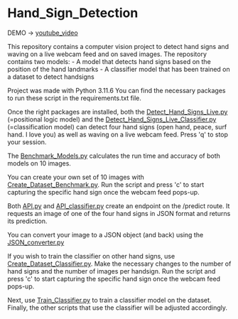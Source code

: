 # Hand_Sign_Detection

DEMO -> [youtube_video](https://youtu.be/w1xTUtiE3qo)

This repository contains a computer vision project to detect hand signs and waving on a live webcam feed and on saved images. 
The repository contains two models:
    - A model that detects hand signs based on the position of the hand landmarks
    - A classifier model that has been trained on a dataset to detect handsigns

Project was made with Python 3.11.6
You can find the necessary packages to run these script in the requirements.txt file. 

Once the right packages are installed, both the [Detect_Hand_Signs_Live.py](Detect_Hand_Signs_Live.py) (=positional logic model) 
and the [Detect_Hand_Signs_Live_Classifier.py](Detect_Hand_Signs_Live_Classifier.py) (=classification model) can detect four hand signs (open hand, peace, surf hand. I love you) as well as waving on a live webcam feed. Press 'q' to stop your session. 

The [Benchmark_Models.py](Benchmark_Models.py) calculates the run time and accuracy of both models on 10 images.

You can create your own set of 10 images with [Create_Dataset_Benchmark.py](Create_Dataset_Benchmark.py). 
Run the script and press 'c' to start capturing the specific hand sign once the webcam feed pops-up. 

Both [API.py](API.py) and [API_classifier.py](API_classifier.py) create an endpoint on the /predict route.
It requests an image of one of the four hand signs in JSON format and returns its prediction.

You can convert your image to a JSON object (and back) using the [JSON_converter.py](JSON_converter.py)

If you wish to train the classifier on other hand signs, use [Create_Dataset_Classifier.py](Create_Dataset_Classifier.py).
Make the necessary changes to the number of hand signs and the number of images per handsign.
Run the script and press 'c' to start capturing the specific hand sign once the webcam feed pops-up.

Next, use [Train_Classifier.py](Train_Classifier.py) to train a classifier model on the dataset. 
Finally, the other scripts that use the classifier will be adjusted accordingly. 
